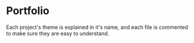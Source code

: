 # Portfolio
Each project's theme is explained in it's name, and each file is commented to make sure they are easy to understand. 
